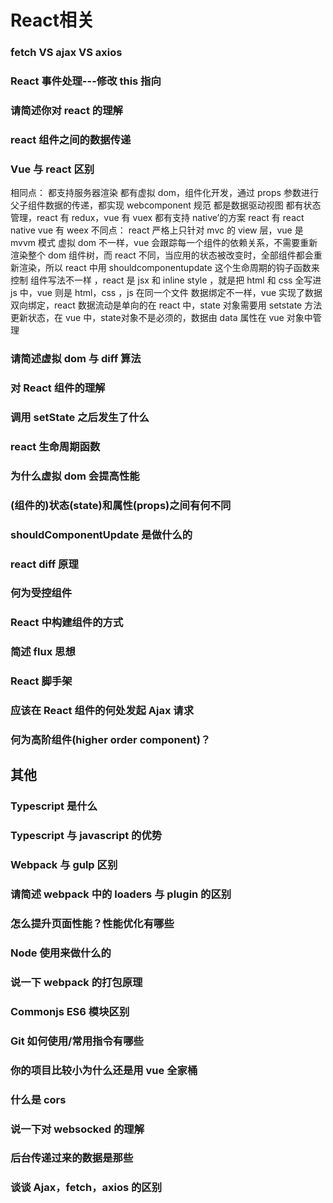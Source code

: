 # React相关

### fetch VS ajax VS axios

### React 事件处理---修改 this 指向

### 请简述你对 react 的理解

### react 组件之间的数据传递

### Vue 与 react 区别

相同点：
都支持服务器渲染
都有虚拟 dom，组件化开发，通过 props 参数进行父子组件数据的传递，都实现 webcomponent 规范
都是数据驱动视图
都有状态管理，react 有 redux，vue 有 vuex
都有支持 native’的方案 react 有 react native vue 有 weex
不同点：
react 严格上只针对 mvc 的 view 层，vue 是 mvvm 模式
虚拟 dom 不一样，vue 会跟踪每一个组件的依赖关系，不需要重新渲染整个 dom 组件树，而 react 不同，当应用的状态被改变时，全部组件都会重新渲染，所以 react 中用 shouldcomponentupdate 这个生命周期的钩子函数来控制
组件写法不一样 ，react 是 jsx 和 inline style ，就是把 html 和 css 全写进 js 中，vue 则是 html，css ，js 在同一个文件
数据绑定不一样，vue 实现了数据双向绑定，react 数据流动是单向的在 react 中，state 对象需要用 setstate 方法更新状态，在 vue 中，state对象不是必须的，数据由 data 属性在 vue 对象中管理

### 请简述虚拟 dom 与 diff 算法

### 对 React 组件的理解

### 调用 setState 之后发生了什么

### react 生命周期函数

### 为什么虚拟 dom 会提高性能

### (组件的)状态(state)和属性(props)之间有何不同

### shouldComponentUpdate 是做什么的

### react diff 原理

### 何为受控组件

### React 中构建组件的方式

### 简述 flux 思想

### React 脚手架

### 应该在 React 组件的何处发起 Ajax 请求

### 何为高阶组件(higher order component)？

## 其他

### Typescript 是什么

### Typescript 与 javascript 的优势

### Webpack 与 gulp 区别

### 请简述 webpack 中的 loaders 与 plugin 的区别

### 怎么提升页面性能？性能优化有哪些

### Node 使用来做什么的

### 说一下 webpack 的打包原理

### Commonjs ES6 模块区别

### Git 如何使用/常用指令有哪些

### 你的项目比较小为什么还是用 vue 全家桶

### 什么是 cors

### 说一下对 websocked 的理解

### 后台传递过来的数据是那些

### 谈谈 Ajax，fetch，axios 的区别
